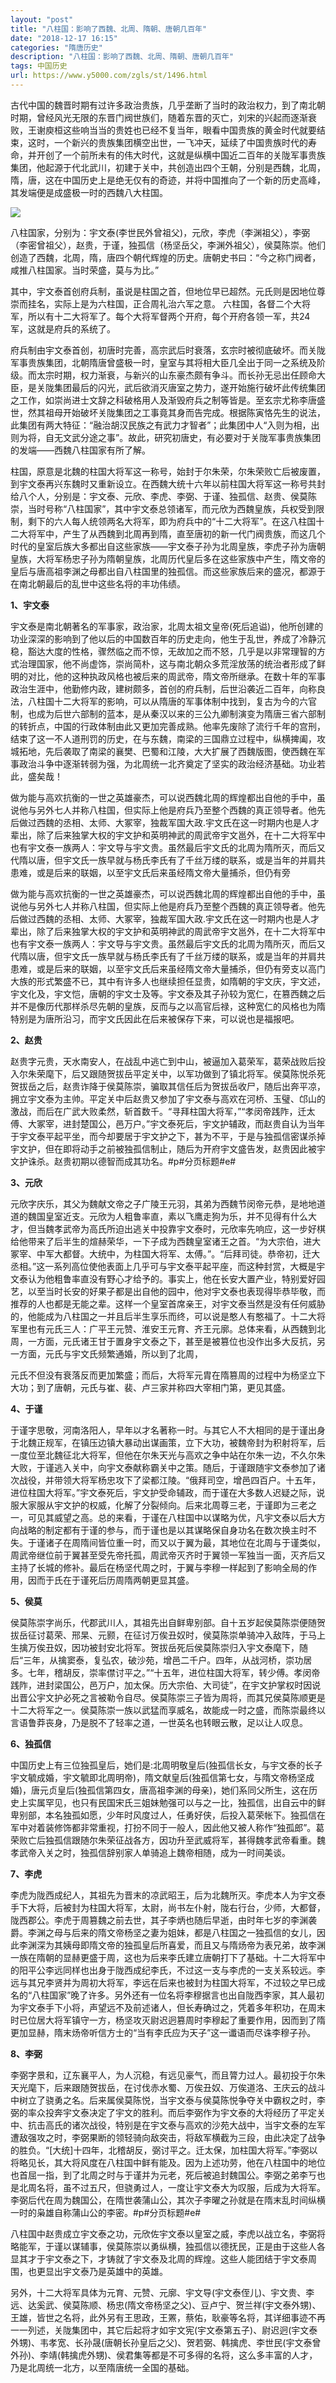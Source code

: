 ```yaml
---
layout: "post"
title: "八柱国：影响了西魏、北周、隋朝、唐朝几百年"
date: "2018-12-17 16:15"
categories: "隋唐历史"
description: "八柱国：影响了西魏、北周、隋朝、唐朝几百年"
tags: 中国历史
url: https://www.y5000.com/zgls/st/1496.html
---
```






古代中国的魏晋时期有过许多政治贵族，几乎垄断了当时的政治权力，到了南北朝时期，曾经风光无限的东晋门阀世族们，随着东晋的灭亡，刘宋的兴起而逐渐衰败，王谢庾桓这些响当当的贵姓也已经不复当年，眼看中国贵族的黄金时代就要结束，这时，一个新兴的贵族集团横空出世，一飞冲天，延续了中国贵族时代的寿命，并开创了一个前所未有的伟大时代，这就是纵横中国近二百年的关陇军事贵族集团，他起源于代北武川，初建于关中，共创造出四个王朝，分别是西魏，北周，隋，唐，这在中国历史上是绝无仅有的奇迹，并将中国推向了一个新的历史高峰，其发端便是成盛极一时的西魏八大柱国。

![](https://img.y5000.com/uploads/allimg/130726/2-130H6191916123.jpg)

八柱国家，分别为：宇文泰(李世民外曾祖父)，元欣，李虎（李渊祖父），李弼（李密曾祖父），赵贵，于谨，独孤信（杨坚岳父，李渊外祖父），侯莫陈崇。他们创造了西魏，北周，隋，唐四个朝代辉煌的历史。唐朝史书曰：“今之称门阀者，咸推八柱国家。当时荣盛，莫与为比。”

其中，宇文泰首创府兵制，虽说是柱国之首，但地位早已超然。元氏则是因地位尊崇而挂名，实际上是为六柱国，正合周礼治六军之意。
六柱国，各督二个大将军，所以有十二大将军了。每个大将军督两个开府，每个开府各领一军，共24军，这就是府兵的系统了。

府兵制由宇文泰首创，初唐时完善，高宗武后时衰落，玄宗时被彻底破坏。而关陇军事贵族集团，北朝隋唐曾盛极一时，皇室与其将相大臣几全出于同一之系统及阶级。而太宗时期，权力渐衰，与新兴的山东豪杰颇有争斗。而长孙无忌出任顾命大臣，是关陇集团最后的闪光，武后欲消灭唐室之势力，遂开始施行破坏此传统集团之工作，如崇尚进士文辞之科破格用人及渐毁府兵之制等皆是。至玄宗尤称李唐盛世，然其祖母开始破坏关陇集团之工事竟其身而告完成。根据陈寅恪先生的说法，此集团有两大特征：“融治胡汉民族之有武力才智者”；此集团中人“入则为相，出则为将，自无文武分途之事”。故此，研究初唐史，有必要对于关陇军事贵族集团的发端——西魏八柱国家有所了解。

柱国，原意是北魏的柱国大将军这一称号，始封于尔朱荣，尔朱荣败亡后被废置，到宇文泰再兴东魏时又重新设立。在西魏大统十六年以前柱国大将军这一称号共封给八个人，分别是：宇文泰、元欣、李虎、李弼、于谨、独孤信、赵贵、侯莫陈崇，当时号称“八柱国家”，其中宇文泰总领诸军，而元欣为西魏皇族，兵权受到限制，剩下的六人每人统领两名大将军，即为府兵中的“十二大将军”。在这八柱国十二大将军中，产生了从西魏到北周再到隋，直至唐初的新一代门阀贵族，而这几个时代的皇室后族大多都出自这些家族——宇文泰子孙为北周皇族，李虎子孙为唐朝皇族，大将军杨忠子孙为隋朝皇族，北周历代皇后多在这些家族中产生，隋文帝的皇后与唐高祖李渊之母都出自八柱国里的独孤信。而这些家族后来的盛况，都源于在南北朝最后的乱世中这些名将的丰功伟绩。

**1、宇文泰**

宇文泰是南北朝著名的军事家，政治家，北周太祖文皇帝(死后追谥)，他所创建的功业深深的影响到了他以后的中国数百年的历史走向，他生于乱世，养成了冷静沉稳，豁达大度的性格，骤然临之而不惊，无故加之而不怒，几乎是以非常理智的方式治理国家，他不尚虚饰，崇尚简朴，这与南北朝众多荒淫放荡的统治者形成了鲜明的对比，他的这种执政风格也被后来的周武帝，隋文帝所继承。在数十年的军事政治生涯中，他勤修内政，建树颇多，首创的府兵制，后世沿袭近二百年，向称良法，八柱国十二大将军的影响，可以从隋唐的军事体制中找到，复古为今的六官制，也成为后世六部制的蓝本，是从秦汉以来的三公九卿制演变为隋唐三省六部制的转折点，中国的行政体制由此又更加完善成熟。他率先废除了流行千年的宫刑，结束了这一不人道刑罚的历史，在与东魏，南梁的三国鼎立过程中，纵横捭阖，攻城拓地，先后袭取了南梁的襄樊、巴蜀和江陵，大大扩展了西魏版图，使西魏在军事政治斗争中逐渐转弱为强，为北周统一北齐奠定了坚实的政治经济基础。功业若此，盛矣哉！

做为能与高欢抗衡的一世之英雄豪杰，可以说西魏北周的辉煌都出自他的手中，虽说他与另外七人并称八柱国，但实际上他是府兵乃至整个西魏的真正领导者。他先后做过西魏的丞相、太师、大冢宰，独裁军国大政.宇文氏在这一时期内也是人才辈出，除了后来独掌大权的宇文护和英明神武的周武帝宇文邕外，在十二大将军中也有宇文泰一族两人：宇文导与宇文贵。虽然最后宇文氏的北周为隋所灭，而后又代隋以唐，但宇文氏一族早就与杨氏李氏有了千丝万缕的联系，或是当年的并肩共患难，或是后来的联姻，以至宇文氏后来虽经隋文帝大量捕杀，但仍有旁

做为能与高欢抗衡的一世之英雄豪杰，可以说西魏北周的辉煌都出自他的手中，虽说他与另外七人并称八柱国，但实际上他是府兵乃至整个西魏的真正领导者。他先后做过西魏的丞相、太师、大冢宰，独裁军国大政.宇文氏在这一时期内也是人才辈出，除了后来独掌大权的宇文护和英明神武的周武帝宇文邕外，在十二大将军中也有宇文泰一族两人：宇文导与宇文贵。虽然最后宇文氏的北周为隋所灭，而后又代隋以唐，但宇文氏一族早就与杨氏李氏有了千丝万缕的联系，或是当年的并肩共患难，或是后来的联姻，以至宇文氏后来虽经隋文帝大量捕杀，但仍有旁支以高门大族的形式繁盛不已，其中有许多人也继续担任显贵，如隋朝的宇文庆，宇文述，宇文化及，宇文恺，唐朝的宇文士及等。宇文泰及其子孙较为宽仁，在篡西魏之后并不是像历代那样杀尽先朝的皇族，反而与之以高官后禄，这种宽仁的风格也为隋特别是为唐所沿习，而宇文氏因此在后来被保存下来，可以说也是福报吧。

**2、赵贵**

赵贵字元贵，天水南安人，在战乱中逃亡到中山，被逼加入葛荣军，葛荣战败后投入尔朱荣麾下，后又跟随贺拔岳平定关中，以军功做到了镇北将军。侯莫陈悦杀死贺拔岳之后，赵贵诈降于侯莫陈崇，骗取其信任后为贺拔岳收尸，随后出奔平凉，拥立宇文泰为主帅。平定关中后赵贵又参加了宇文泰与高欢在河桥、玉璧、邙山的激战，而后在广武大败柔然，斩首数千。“寻拜柱国大将军，”“孝闵帝践阼，迁太傅、大冢宰，进封楚国公，邑万户。”宇文泰死后，宇文护辅政，而赵贵自认为当年于宇文泰平起平坐，而今却要居于宇文护之下，甚为不平，于是与独孤信密谋杀掉宇文护，但在即将动手之前被独孤信制止，随后为开府宇文盛告发，赵贵因此被宇文护诛杀。赵贵初期以德智而成其功名。#p#分页标题#e#

**3、元欣**

元欣字庆乐，其父为魏献文帝之子广陵王元羽，其弟为西魏节闵帝元恭，是地地道道的魏国皇室近支。元欣为人粗鲁率直，素以飞鹰走狗为乐，并不见得有什么大才，但当魏孝武帝为高氏所迫出逃关中投靠宇文泰时，元欣率先响应，这一步好棋给他带来了后半生的煊赫荣华，一下子成为西魏皇室诸王之首。“为大宗伯，进大冢宰、中军大都督。大统中，为柱国大将军、太傅。”。“后拜司徒。恭帝初，迁大丞相。”这一系列高位使他表面上几乎可与宇文泰平起平座，而这种封赏，大概是宇文泰认为他粗鲁率直没有野心才给予的。事实上，他在长安大置产业，特别爱好园艺，以至当时长安的好果子都是出自他的园中，他对宇文泰也表现得毕恭毕敬，而推荐的人也都是无能之辈。这样一个皇室首席亲王，对宇文泰当然是没有任何威胁的，他能成为八柱国之一并且后半生享乐而终，可以说是憨人有憨福了。十二大将军里也有元氏三人：广平王元赞、淮安王元育、齐王元廓。总体来看，从西魏到北周，一方面，元氏诸王甘于置身宇文泰之下，甚至是被篡位也没作出多大反抗，另一方面，元氏与宇文氏频繁通婚，所以到了北周，

元氏不但没有衰落反而更加繁盛；而后，大将军元胄在隋篡周的过程中为杨坚立下大功；到了唐朝，元氏与崔、裴、卢三家并称四大宰相门第，更见其盛。

**4、于谨**

于谨字思敬，河南洛阳人，早年以才名著称一时。与其它人不大相同的是于谨出身于北魏正规军，在镇压边镇大暴动出谋画策，立下大功，被魏帝封为积射将军，后一度位至北魏征北大将军，但他在尔朱天光与高欢之争中站在尔朱一边，不久尔朱大败，于谨逃入关中，向宇文泰献称霸关中之策。随后，于谨跟随宇文泰参加了诸次战役，并带领大将军杨忠攻下了梁都江陵。“俄拜司空，增邑四百户。十五年，进位柱国大将军。”宇文泰死后，宇文护受命辅政，而于谨在大多数人迟疑之际，说服大家服从宇文护的权威，化解了分裂倾向。后来北周尊三老，于谨即为三老之一，可见其威望之高。总的来看，于谨在八柱国中以谋略为优，凡宇文泰以后大方向战略的制定都有于谨的参与，而于谨也是以其谋略保自身功名在数次换主时不失。于谨诸子在周隋间皆位重一时，而又以于翼为最，其地位在北周与于谨类似，周武帝继位前于翼甚至受先帝托孤，周武帝灭齐时于翼领一军独当一面，灭齐后又主持了长城的修补。最后在杨坚代周之时，于翼与李穆一样起到了影响全局的作用，因而于氏在于谨死后历周隋两朝更显其盛。

**5、侯莫**

侯莫陈崇字尚乐，代郡武川人，其祖先出自鲜卑别部。自十五岁起侯莫陈崇便随贺拔岳征讨葛荣、邢杲、元颢，在征讨万俟丑奴时，侯莫陈崇单骑冲入敌阵，于马上生擒万俟丑奴，因功被封安北将军。贺拔岳死后侯莫陈崇归入宇文泰麾下，随后“三年，从擒窦泰，复弘农，破沙苑，增邑二千户。四年，从战河桥，崇功居多。七年，稽胡反，崇率僸讨平之。”“十五年，进位柱国大将军，转少傅。孝闵帝践阼，进封梁国公，邑万户，加太保。历大宗伯、大司徒”，在宇文护掌权时因说出晋公宇文护必死之言被勒令自尽。侯莫陈崇三子皆为周将，而其兄侯莫陈顺更是十二大将军之一。侯莫陈崇一族以武猛而享威名，故能成一时之盛，而陈崇最终以言语鲁莽丧身，乃是脱不了轻率之道，一世英名也转眼云散，足以让人叹息。

**6、独孤信**

中国历史上有三位独孤皇后，她们是:北周明敬皇后(独孤信长女，与宇文泰的长子宇文毓成婚，宇文毓即北周明帝)，隋文献皇后(独孤信第七女，与隋文帝杨坚成婚)，唐元贞皇后(独孤信第四女，唐高祖李渊的母亲)，她们系同父所生，这在历史上实属罕见，也只有民国宋氏三姐妹勉强可以与之一比，独孤信，出自云中的鲜卑别部，本名独孤如愿，少年时风度过人，任勇好侠，后投入葛荣帐下。独孤信在军中对着装修饰都非常重视，打扮不同于一般人，因此他又被人称作“独孤郎”。葛荣败亡后独孤信跟随尔朱荣征战各方，因功升至武威将军，甚得魏孝武帝看重。魏孝武帝入关之时，独孤信辞别家人单骑追上魏帝相随，成为一时间美谈。

**7、李虎**

李虎为陇西成纪人，其祖先为晋末的凉武昭王，后为北魏所灭。李虎本人为宇文泰手下大将，后被封为柱国大将军，太尉，尚书左仆射，陇右行台，少师，大都督，陇西郡公。李虎于周篡魏之前去世，其子李炳也随后早逝，由时年七岁的李渊袭爵。李渊之母与后来的隋文帝杨坚之妻为姐妹，都是八柱国之一独孤信的女儿，因此李渊深为其姨母即隋文帝的独孤皇后所喜爱，而且又与隋炀帝为表兄弟，故李渊一族在隋朝的显赫更盛于周，这也为后来李氏建立唐朝打下了基础。十二大将军中的阳平公李远同样也出身于陇西成纪李氏，不过这一支与李虎的一支关系较远。李远与其兄李贤并为周初大将军，李远在后来也被封为柱国大将军，不过较之早已成名的“八柱国家”晚了许多。另外还有一位名将李穆据言也出自陇西李家，其人最初为宇文泰手下小将，声望远不及前述诸人，但长寿确过之，凭着多年积功，在周末时已位居大将军镇守一方，杨坚攻灭尉迟迥篡周时李穆起了重要作用，因而到了隋更加显赫，隋末炀帝听信方士的“当有李氏应为天子”这一谶语而尽诛李穆子孙。

**8、李弼**

李弼字景和，辽东襄平人，为人沉稳，有远见豪气，而且膂力过人。最初投于尔朱天光麾下，后来跟随贺拔岳，在讨伐赤水蜀、万俟丑奴、万俟道洛、王庆云的战斗中树立了骁勇之名。后来属侯莫陈悦，当宇文泰与侯莫陈悦争夺关中霸权之时，李弼的率众投奔宇文泰决定了宇文的胜利。而后李弼作为宇文泰的大将经历了平定关中、抗击高氏的诸次战役，特别是在宇文泰与高欢的沙苑大战中，当宇文泰的左军遭敌强攻之时，李弼果断的领轻骑向敌突击，将敌军横截为三段，由此决定了战争的胜负。“[大统]十四年，北稽胡反，弼讨平之。迁太保，加柱国大将军。”李弼以将略见长，其大将风度在八柱国中鲜有能及。因为上述功劳，他在八柱国中的地位也首屈一指，到了北周之时与于谨并为元老，死后被追封魏国公。李弼之弟李丂也是北周名将，虽不过五尺，但骁勇过人，一度让宇文泰大为叹服，后成为大将军。李弼后代在周为魏国公，在隋世袭蒲山公，其次子李曜之孙就是在隋末乱时间纵横一时的枭雄自称蒲山公的李密。#p#分页标题#e#

八柱国中赵贵成立宇文泰之功，元欣佐宇文泰以皇室之威，李虎以战立名，李弼将略能军，于谨以谋辅事，侯莫陈崇以勇纵横，独孤信以德抚民，正是由于这些人各显其才于宇文泰之下，才铸就了宇文泰及北周的辉煌。这些人能团结于宇文泰周围，也更显出宇文泰乃是英雄中的英雄。

另外，十二大将军具体为元育、元赞、元廓、宇文导(宇文泰侄儿)、宇文贵、李远、达奚武、侯莫陈顺、杨忠(隋文帝杨坚之父)、豆卢宁、贺兰祥(宇文泰外甥)、王雄，皆世之名将，此外另有王思政，王罴，蔡佑，耿豪等名将，其详细事迹不再一一列述，关陇集团中，其它后起将才如宇文宪(宇文泰第五子)、尉迟迥(宇文泰外甥)、韦孝宽、长孙晟(唐朝长孙皇后之父)、贺若弼、韩擒虎、李世民(宇文泰曾外孙)、李靖(韩擒虎外甥)、侯君集等都是不可多得的名将，这么多丰富的人才，乃是北周统一北方，以至隋唐统一全国的基础。
